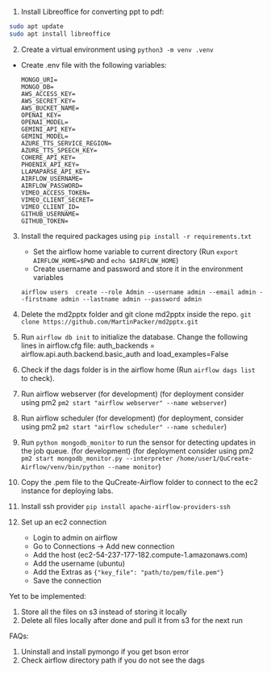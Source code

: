 1. Install Libreoffice for converting ppt to pdf:

```bash
sudo apt update
sudo apt install libreoffice
```

2. Create a virtual environment using `python3 -m venv .venv`

- Create .env file with the following variables:
  ```
  MONGO_URI=
  MONGO_DB=
  AWS_ACCESS_KEY=
  AWS_SECRET_KEY=
  AWS_BUCKET_NAME=
  OPENAI_KEY=
  OPENAI_MODEL=
  GEMINI_API_KEY=
  GEMINI_MODEL=
  AZURE_TTS_SERVICE_REGION=
  AZURE_TTS_SPEECH_KEY=
  COHERE_API_KEY=
  PHOENIX_API_KEY=
  LLAMAPARSE_API_KEY=
  AIRFLOW_USERNAME=
  AIRFLOW_PASSWORD=
  VIMEO_ACCESS_TOKEN=
  VIMEO_CLIENT_SECRET=
  VIMEO_CLIENT_ID=
  GITHUB_USERNAME=
  GITHUB_TOKEN=
  ```

3. Install the required packages using `pip install -r requirements.txt`

   - Set the airflow home variable to current directory (Run `export AIRFLOW_HOME=$PWD` and `echo $AIRFLOW_HOME`)
   - Create username and password and store it in the environment variables

   ```
   airflow users  create --role Admin --username admin --email admin --firstname admin --lastname admin --password admin
   ```

3. Delete the md2pptx folder and git clone md2pptx inside the repo. `git clone https://github.com/MartinPacker/md2pptx.git`
4. Run `airflow db init` to initialize the database. Change the following lines in airflow.cfg file: auth_backends = airflow.api.auth.backend.basic_auth and load_examples=False
5. Check if the dags folder is in the airflow home (Run `airflow dags list` to check).
6. Run airflow webserver (for development) (for deployment consider using pm2 `pm2 start "airflow webserver" --name webserver`)
7. Run airflow scheduler (for development) (for deployment, consider using pm2 `pm2 start "airflow scheduler" --name scheduler`)
8. Run `python mongodb_monitor` to run the sensor for detecting updates in the job queue. (for development) (for deployment consider using pm2 `pm2 start mongodb_monitor.py --interpreter /home/user1/QuCreate-Airflow/venv/bin/python --name monitor`)
9. Copy the .pem file to the QuCreate-Airflow folder to connect to the ec2 instance for deploying labs.
10. Install ssh provider `pip install apache-airflow-providers-ssh`
11. Set up an ec2 connection
    - Login to admin on airflow
    - Go to Connections -> Add new connection
    - Add the host (ec2-54-237-177-182.compute-1.amazonaws.com)
    - Add the username (ubuntu)
    - Add the Extras as `{"key_file": "path/to/pem/file.pem"}`
    - Save the connection


Yet to be implemented:

1. Store all the files on s3 instead of storing it locally
2. Delete all files locally after done and pull it from s3 for the next run


FAQs:

1. Uninstall and install pymongo if you get bson error
2. Check airflow directory path if you do not see the dags
